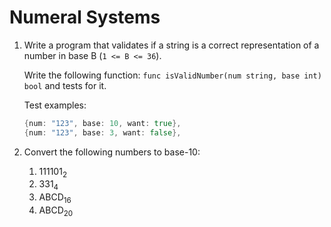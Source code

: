 # Numeral Systems

1. Write a program that validates if a string is a correct representation of a number in base B (`1 <= B <= 36`).

   Write the following function: `func isValidNumber(num string, base int) bool` and tests for it.
   
   Test examples:
 
   ```go
   {num: "123", base: 10, want: true},
   {num: "123", base: 3, want: false},
   ```
   
2. Convert the following numbers to base-10:

   1. 111101<sub>2</sub>
   2. 331<sub>4</sub>
   3. ABCD<sub>16</sub>
   4. ABCD<sub>20</sub>
